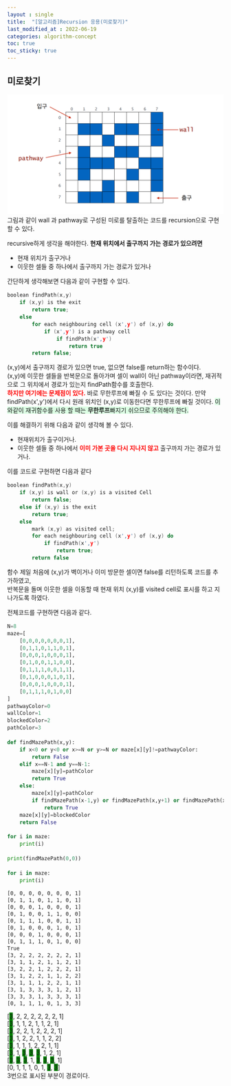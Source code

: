 ```yaml
---
layout : single
title:  "[알고리즘]Recursion 응용(미로찾기)"
last_modified_at : 2022-06-19
categories: algorithm-concept
toc: true
toc_sticky: true
---
```


## 미로찾기
<img src="/img/recursion/maze.png">
그림과 같이 wall 과 pathway로 구성된 미로를 탈출하는 코드를 recursion으로 구현할 수 있다.

recursive하게 생각을 해야한다.
**현재 위치에서 출구까지 가는 경로가 있으려면**
- 현재 위치가 출구거나
- 이웃한 셀들 중 하나에서 출구까지 가는 경로가 있거나

간단하게 생각해보면 다음과 같이 구현할 수 있다.
```c
boolean findPath(x,y)
    if (x,y) is the exit
        return true;
    else
        for each neighbouring cell (x',y') of (x,y) do
            if (x',y') is a pathway cell
                if findPath(x',y')
                    return true
        return false;
```
(x,y)에서 출구까지 경로가 있으면 true, 없으면 false를 return하는 함수이다.  
(x,y)에 이웃한 셀들을 반복문으로 돌아가며 셀이 wall이 아닌 pathway이라면, 재귀적으로 그 위치에서 경로가 있는지 findPath함수를 호출한다.  
<span style="color:red; font-weight:bold;">하지만 여기에는 문제점이 있다.</span> 바로 무한루프에 빠질 수 도 있다는 것이다. 만약 findPath(x',y')에서 다시 원래 위치인 (x,y)로 이동한다면 무한루프에 빠질 것이다. <span style="background-color:#dcffe4">이와같이 재귀함수를 사용 할 때는 **무한루프**빠지기 쉬으므로 주의해야 한다.</span>

이를 해결하기 위해 다음과 같이 생각해 볼 수 있다.
- 현재위치가 출구이거나.
- 이웃한 셀들 중 하나에서 <span style="color:red; font-weight:bold;">이미 가본 곳을 다시 지나지 않고</span> 출구까지 가는 경로가 있거나.

이를 코드로 구현하면 다음과 같다

```c
boolean findPath(x,y)
    if (x,y) is wall or (x,y) is a visited Cell
        return false;
    else if (x,y) is the exit
        return true;
    else
        mark (x,y) as visited cell;
        for each neighbouring cell (x',y') of (x,y) do
            if findPath(x',y')
                return true;
        return false
```
함수 제일 처음에 (x,y)가 벽이거나 이미 방문한 셀이면 false를 리턴하도록 코드를 추가하였고,  
반복문을 돌며 이웃한 셀을 이동할 때 현재 위치 (x,y)를 visited cell로 표시를 하고 지나가도록 하였다.  

전체코드를 구현하면 다음과 같다.

```python
N=8
maze=[
    [0,0,0,0,0,0,0,1],
    [0,1,1,0,1,1,0,1],
    [0,0,0,1,0,0,0,1],
    [0,1,0,0,1,1,0,0],
    [0,1,1,1,0,0,1,1],
    [0,1,0,0,0,1,0,1],
    [0,0,0,1,0,0,0,1],
    [0,1,1,1,0,1,0,0]
]
pathwayColor=0
wallColor=1
blockedColor=2
pathColor=3

def findMazePath(x,y):
    if x<0 or y<0 or x>=N or y>=N or maze[x][y]!=pathwayColor:
        return False
    elif x==N-1 and y==N-1:
        maze[x][y]=pathColor
        return True
    else:
        maze[x][y]=pathColor
        if findMazePath(x-1,y) or findMazePath(x,y+1) or findMazePath(x+1,y) or findMazePath(x,y-1):
            return True
    maze[x][y]=blockedColor
    return False

for i in maze:
    print(i)

print(findMazePath(0,0))

for i in maze:
    print(i)
```
```
[0, 0, 0, 0, 0, 0, 0, 1]
[0, 1, 1, 0, 1, 1, 0, 1]
[0, 0, 0, 1, 0, 0, 0, 1]
[0, 1, 0, 0, 1, 1, 0, 0]
[0, 1, 1, 1, 0, 0, 1, 1]
[0, 1, 0, 0, 0, 1, 0, 1]
[0, 0, 0, 1, 0, 0, 0, 1]
[0, 1, 1, 1, 0, 1, 0, 0]
True
[3, 2, 2, 2, 2, 2, 2, 1]
[3, 1, 1, 2, 1, 1, 2, 1]
[3, 2, 2, 1, 2, 2, 2, 1]
[3, 1, 2, 2, 1, 1, 2, 2]
[3, 1, 1, 1, 2, 2, 1, 1]
[3, 1, 3, 3, 3, 1, 2, 1]
[3, 3, 3, 1, 3, 3, 3, 1]
[0, 1, 1, 1, 0, 1, 3, 3]
```
[<span style="background-color:green">3</span>, 2, 2, 2, 2, 2, 2, 1]  
[<span style="background-color:green">3</span>, 1, 1, 2, 1, 1, 2, 1]  
[<span style="background-color:green">3</span>, 2, 2, 1, 2, 2, 2, 1]  
[<span style="background-color:green">3</span>, 1, 2, 2, 1, 1, 2, 2]  
[<span style="background-color:green">3</span>, 1, 1, 1, 2, 2, 1, 1]  
[<span style="background-color:green">3</span>, 1, <span style="background-color:green">3</span>, <span style="background-color:green">3</span>, <span style="background-color:green">3</span>, 1, 2, 1]  
[<span style="background-color:green">3</span>, <span style="background-color:green">3</span>, <span style="background-color:green">3</span>, 1, <span style="background-color:green">3</span>, <span style="background-color:green">3</span>, <span style="background-color:green">3</span>, 1]  
[0, 1, 1, 1, 0, 1, <span style="background-color:green">3</span>, <span style="background-color:green">3</span>]  
3번으로 표시된 부분이 경로이다.



